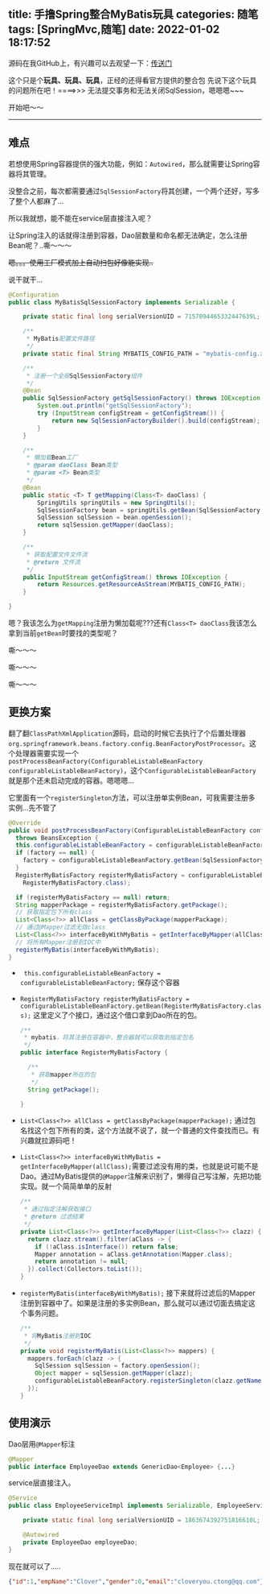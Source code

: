 title: 手撸Spring整合MyBatis玩具
categories: 随笔
tags: [SpringMvc,随笔]
date: 2022-01-02 18:17:52
---
源码在我GitHub上，有兴趣可以去观望一下：[传送门](https://github.com/YouChuantong/mybatis_learn_demo)

这个只是个**玩具、玩具、玩具**，正经的还得看官方提供的整合包
先说下这个玩具的问题所在吧！====>>> 无法提交事务和无法关闭SqlSession，嗯嗯嗯~~~

开始吧～～

---

## 难点

若想使用Spring容器提供的强大功能，例如：`Autowired`，那么就需要让Spring容器将其管理。

没整合之前，每次都需要通过`SqlSessionFactory`将其创建，一个两个还好，写多了整个人都麻了...

所以我就想，能不能在service层直接注入呢？

让Spring注入的话就得注册到容器，Dao层数量和命名都无法确定，怎么注册Bean呢？..嘶～～～

~~嗯。。。使用工厂模式加上自动扫包好像能实现..~~

说干就干...

```java
@Configuration
public class MyBatisSqlSessionFactory implements Serializable {

    private static final long serialVersionUID = 7157094465332447639L;

    /**
     * MyBatis配置文件路径
     */
    private static final String MYBATIS_CONFIG_PATH = "mybatis-config.xml";

    /**
     * 注册一个全局SqlSessionFactory组件
     */
    @Bean
    public SqlSessionFactory getSqlSessionFactory() throws IOException {
        System.out.println("getSqlSessionFactory");
        try (InputStream configStream = getConfigStream()) {
            return new SqlSessionFactoryBuilder().build(configStream);
        }
    }

    /**
     * 懒加载Bean工厂
     * @param daoClass Bean类型
     * @param <T> Bean类型
     */
    @Bean
    public static <T> T getMapping(Class<T> daoClass) {
        SpringUtils springUtils = new SpringUtils();
        SqlSessionFactory bean = springUtils.getBean(SqlSessionFactory.class);
        SqlSession sqlSession = bean.openSession();
        return sqlSession.getMapper(daoClass);
    }

    /**
     * 获取配置文件文件流
     * @return 文件流
     */
    public InputStream getConfigStream() throws IOException {
        return Resources.getResourceAsStream(MYBATIS_CONFIG_PATH);
    }

}

```



嗯？我该怎么为`getMapping`注册为懒加载呢???还有`Class<T> daoClass`我该怎么拿到当前`getBean`时要找的类型呢？

嘶～～～

嘶～～～

嘶～～～



## 更换方案

翻了翻`ClassPathXmlApplication`源码，启动的时候它去执行了个后置处理器`org.springframework.beans.factory.config.BeanFactoryPostProcessor`。这个处理器需要实现一个`postProcessBeanFactory(ConfigurableListableBeanFactory configurableListableBeanFactory)`，这个`ConfigurableListableBeanFactory`就是那个还未启动完成的容器。嗯嗯嗯...

它里面有一个`registerSingleton`方法，可以注册单实例Bean，可我需要注册多实例...先不管了

```java
@Override
public void postProcessBeanFactory(ConfigurableListableBeanFactory configurableListableBeanFactory)
  throws BeansException {
  this.configurableListableBeanFactory = configurableListableBeanFactory;
  if (factory == null) {
    factory = configurableListableBeanFactory.getBean(SqlSessionFactory.class);
  }
  RegisterMyBatisFactory registerMyBatisFactory = configurableListableBeanFactory.getBean(
    RegisterMyBatisFactory.class);

  if (registerMyBatisFactory == null) return;
  String mapperPackage = registerMyBatisFactory.getPackage();
  // 获取指定包下所有class
  List<Class<?>> allClass = getClassByPackage(mapperPackage);
  // 通过@Mapper过滤无效class
  List<Class<?>> interfaceByWithMyBatis = getInterfaceByMapper(allClass);
  // 将所有Mapper注册到IOC中
  registerMyBatis(interfaceByWithMyBatis);
}
```



- ` this.configurableListableBeanFactory = configurableListableBeanFactory;`  保存这个容器

- `RegisterMyBatisFactory registerMyBatisFactory = configurableListableBeanFactory.getBean(RegisterMyBatisFactory.class);` 这里定义了个接口，通过这个借口拿到Dao所在的包。

  ```java
  /**
   * mybatis，将其注册在容器中，整合器就可以获取到指定包名
   */
  public interface RegisterMyBatisFactory {
  
    /**
     * 获取mapper所在的包
     */
    String getPackage();
  
  }
  ```

- `List<Class<?>> allClass = getClassByPackage(mapperPackage);` 通过包名找这个包下所有的类，这个方法就不说了，就一个普通的文件查找而已。有兴趣就拉源码吧！

- `List<Class<?>> interfaceByWithMyBatis = getInterfaceByMapper(allClass);`需要过滤没有用的类，也就是说可能不是Dao。通过MyBatis提供的`@Mapper`注解来识别了，懒得自己写注解，先把功能实现。就一个简简单单的反射

  ```java
  /**
   * 通过指定注解获取接口
   * @return 过滤结果
   */
  private List<Class<?>> getInterfaceByMapper(List<Class<?>> clazz) {
    return clazz.stream().filter(aClass -> {
      if (!aClass.isInterface()) return false;
      Mapper annotation = aClass.getAnnotation(Mapper.class);
      return annotation != null;
    }).collect(Collectors.toList());
  }
  ```

- `registerMyBatis(interfaceByWithMyBatis);` 接下来就将过滤后的Mapper注册到容器中了。如果是注册的多实例Bean，那么就可以通过切面去搞定这个事务问题。

  ```java
  /**
   * 将MyBatis注册到IOC
   */
  private void registerMyBatis(List<Class<?>> mappers) {
    mappers.forEach(clazz -> {
      SqlSession sqlSession = factory.openSession();
      Object mapper = sqlSession.getMapper(clazz);
      configurableListableBeanFactory.registerSingleton(clazz.getName(), mapper);
    });
  }
  ```





## 使用演示

Dao层用`@Mapper`标注

```java
@Mapper
public interface EmployeeDao extends GenericDao<Employee> {...}
```

service层直接注入。

```java
@Service
public class EmployeeServiceImpl implements Serializable, EmployeeService {

    private static final long serialVersionUID = 1863674392751816610L;

    @Autowired
    private EmployeeDao employeeDao;
}
```

现在就可以了.....

```json
{"id":1,"empName":"Clover","gender":0,"email":"cloveryou.ctong@qq.com"}
```


